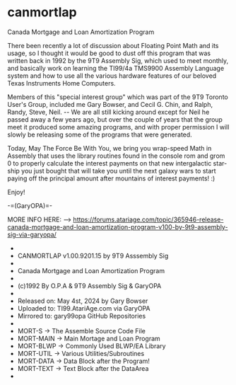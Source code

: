# canmortlap
Canada Mortgage and Loan Amortization Program

There been recently a lot of discussion about Floating Point Math and its usage, so I thought it would be good to dust off this program that was written back in 1992 by the 9T9 Assembly Sig, which used to meet monthly, and basically work on learning the TI99/4a TMS9900 Assembly Language system and how to use all the various hardware features of our beloved Texas Instruments Home Computers.

Members of this "special interest group" which was part of the 9T9 Toronto User's Group, included me Gary Bowser, and Cecil G. Chin, and Ralph, Randy, Steve, Neil. -- We are all still kicking around except for Neil he passed away a few years ago, but over the couple of years that the group meet it produced some amazing programs, and with proper permission I will slowly be releasing some of the programs that were generated.

Today, May The Force Be With You, we bring you wrap-speed Math in Assembly that uses the library routines found in the console rom and grom 0 to properly calculate the interest payments on that new intergalactic star-ship you just bought that will take you until the next galaxy wars to start paying off the principal amount after mountains of interest payments! :)

Enjoy!

-=(GaryOPA)=-

MORE INFO HERE: --> https://forums.atariage.com/topic/365946-release-canada-mortgage-and-loan-amortization-program-v100-by-9t9-assembly-sig-via-garyopa/

*
* CANMORTLAP  v1.00.9201.15 by 9T9 Asssembly Sig
*
* Canada Mortgage and Loan Amortization Program 
*                                               
* (c)1992 By O.P.A & 9T9 Assembly Sig & GaryOPA 
*                                               
* Released on: May  4st, 2024 by Gary Bowser    
* Uploaded to: TI99.AtariAge.com via GaryOPA    
* Mirrored to: gary99opa GitHub Repositories    
*                                               
* MORT-S    -> The Assemble Source Code File    
* MORT-MAIN -> Main Mortage and Loan Program    
* MORT-BLWP -> Commonly Used BLWP/EA Library    
* MORT-UTIL -> Various Utilities/Subroutines    
* MORT-DATA -> Data Block after the Program!    
* MORT-TEXT -> Text Block after the DataArea    
*                                               
